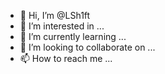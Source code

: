 - 👋 Hi, I’m @LSh1ft
- 👀 I’m interested in ...
- 🌱 I’m currently learning ...
- 💞️ I’m looking to collaborate on ...
- 📫 How to reach me ...

<!---
LSh1ft/LSh1ft is a ✨ special ✨ repository because its `README.md` (this file) appears on your GitHub profile.
You can click the Preview link to take a look at your changes.
--->

